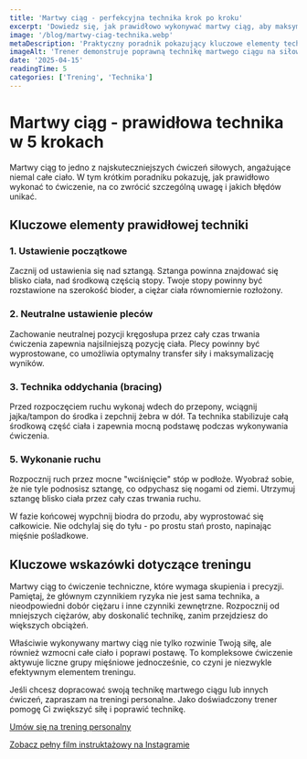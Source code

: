 ```yaml
---
title: 'Martwy ciąg - perfekcyjna technika krok po kroku'
excerpt: 'Dowiedz się, jak prawidłowo wykonywać martwy ciąg, aby maksymalizować efekty i minimalizować ryzyko kontuzji. Instruktaż na podstawie praktycznej demonstracji.'
image: '/blog/martwy-ciag-technika.webp'
metaDescription: 'Praktyczny poradnik pokazujący kluczowe elementy techniki martwego ciągu - od ustawienia stóp po wykonanie ruchu.'
imageAlt: 'Trener demonstruje poprawną technikę martwego ciągu na siłowni'
date: '2025-04-15'
readingTime: 5
categories: ['Trening', 'Technika']
---
```


# Martwy ciąg - prawidłowa technika w 5 krokach

Martwy ciąg to jedno z najskuteczniejszych ćwiczeń siłowych, angażujące niemal całe ciało. W tym krótkim poradniku pokazuję, jak prawidłowo wykonać to ćwiczenie, na co zwrócić szczególną uwagę i jakich błędów unikać.

## Kluczowe elementy prawidłowej techniki

### 1. Ustawienie początkowe

Zacznij od ustawienia się nad sztangą. Sztanga powinna znajdować się blisko ciała, nad środkową częścią stopy. Twoje stopy powinny być rozstawione na szerokość bioder, a ciężar ciała równomiernie rozłożony.

### 2. Neutralne ustawienie pleców

Zachowanie neutralnej pozycji kręgosłupa przez cały czas trwania ćwiczenia zapewnia najsilniejszą pozycję ciała. Plecy powinny być wyprostowane, co umożliwia optymalny transfer siły i maksymalizację wyników.

### 3. Technika oddychania (bracing)

Przed rozpoczęciem ruchu wykonaj wdech do przepony, wciągnij jajka/tampon do środka i zepchnij żebra w dół. Ta technika stabilizuje całą środkową część ciała i zapewnia mocną podstawę podczas wykonywania ćwiczenia.



### 5. Wykonanie ruchu

Rozpocznij ruch przez mocne "wciśnięcie" stóp w podłoże. Wyobraź sobie, że nie tyle podnosisz sztangę, co odpychasz się nogami od ziemi. Utrzymuj sztangę blisko ciała przez cały czas trwania ruchu.

W fazie końcowej wypchnij biodra do przodu, aby wyprostować się całkowicie. Nie odchylaj się do tyłu - po prostu stań prosto, napinając mięśnie pośladkowe.

## Kluczowe wskazówki dotyczące treningu

Martwy ciąg to ćwiczenie techniczne, które wymaga skupienia i precyzji. Pamiętaj, że głównym czynnikiem ryzyka nie jest sama technika, a nieodpowiedni dobór ciężaru i inne czynniki zewnętrzne. Rozpocznij od mniejszych ciężarów, aby doskonalić technikę, zanim przejdziesz do większych obciążeń.

Właściwie wykonywany martwy ciąg nie tylko rozwinie Twoją siłę, ale również wzmocni całe ciało i poprawi postawę. To kompleksowe ćwiczenie aktywuje liczne grupy mięśniowe jednocześnie, co czyni je niezwykle efektywnym elementem treningu.

Jeśli chcesz dopracować swoją technikę martwego ciągu lub innych ćwiczeń, zapraszam na treningi personalne. Jako doświadczony trener pomogę Ci zwiększyć siłę i poprawić technikę.

[Umów się na trening personalny](/kontakt)

[Zobacz pełny film instruktażowy na Instagramie](https://www.instagram.com/p/DF-a5qbIoRD/)